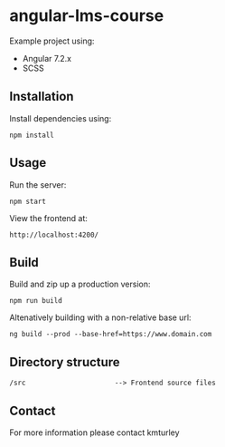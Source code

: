 # angular-lms-course

Example project using:

* Angular 7.2.x
* SCSS


## Installation

Install dependencies using:

    npm install


## Usage

Run the server:

    npm start

View the frontend at:

    http://localhost:4200/


## Build

Build and zip up a production version:

    npm run build

Altenatively building with a non-relative base url:

    ng build --prod --base-href=https://www.domain.com


## Directory structure

    /src                      --> Frontend source files


## Contact

For more information please contact kmturley
